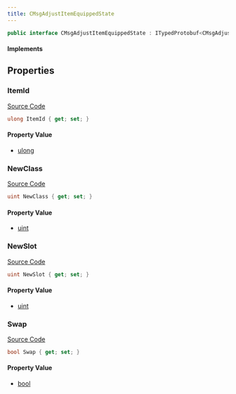 ```yaml
---
title: CMsgAdjustItemEquippedState
---
```


```csharp
public interface CMsgAdjustItemEquippedState : ITypedProtobuf<CMsgAdjustItemEquippedState>, INativeHandle
```

#### Implements

## Properties

### ItemId

[Source Code](https://github.com/swiftly-solution/swiftlys2/blob/beta/managed/src/SwiftlyS2.Generated/Protobufs/Interfaces/CMsgAdjustItemEquippedState.cs#L13)

```csharp
ulong ItemId { get; set; }
```

#### Property Value

- [ulong](https://learn.microsoft.com/dotnet/api/system.uint64)

### NewClass

[Source Code](https://github.com/swiftly-solution/swiftlys2/blob/beta/managed/src/SwiftlyS2.Generated/Protobufs/Interfaces/CMsgAdjustItemEquippedState.cs#L16)

```csharp
uint NewClass { get; set; }
```

#### Property Value

- [uint](https://learn.microsoft.com/dotnet/api/system.uint32)

### NewSlot

[Source Code](https://github.com/swiftly-solution/swiftlys2/blob/beta/managed/src/SwiftlyS2.Generated/Protobufs/Interfaces/CMsgAdjustItemEquippedState.cs#L19)

```csharp
uint NewSlot { get; set; }
```

#### Property Value

- [uint](https://learn.microsoft.com/dotnet/api/system.uint32)

### Swap

[Source Code](https://github.com/swiftly-solution/swiftlys2/blob/beta/managed/src/SwiftlyS2.Generated/Protobufs/Interfaces/CMsgAdjustItemEquippedState.cs#L22)

```csharp
bool Swap { get; set; }
```

#### Property Value

- [bool](https://learn.microsoft.com/dotnet/api/system.boolean)

